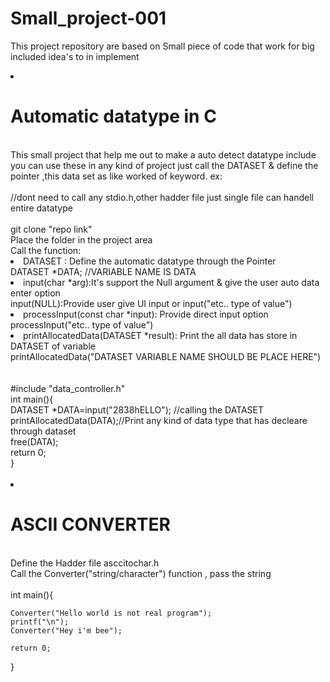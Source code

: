 # Small_project-001
This project repository are based on Small piece  of code that work for big included idea's to in implement 
<li><h1>Automatic datatype in C</h1></li><br>
<div>
  This small project that help me out to make a auto detect datatype include you can use  these in any kind of project just call    the DATASET & define the pointer ,this data set as like worked of keyword.
  ex: <br>
  <br>//dont need to call any stdio.h,other hadder file just single file can handell entire datatype <br>
  <br>git clone "repo link"<br>Place the folder in the project area <br> Call the function:<br>
  <li>DATASET : Define the automatic datatype through the Pointer </li><div>DATASET *DATA; //VARIABLE NAME IS DATA </div>
  <li>input(char *arg):It's support the Null argument & give the user auto data enter option</li><div>input(NULL):Provide user give UI input or input("etc.. type of value")</div>
  <li>processInput(const char *input): Provide direct input option </li><div>processInput("etc.. type of value")</div>
  <li>printAllocatedData(DATASET *result): Print the all data has store in DATASET of variable</li><div>printAllocatedData("DATASET VARIABLE NAME SHOULD BE PLACE HERE")</div>
  <br>
  <br>#include  "data_controller.h"<br>
    int main(){  
    <br>DATASET *DATA=input("2838hELLO"); //calling the DATASET
    <br>printAllocatedData(DATA);//Print any kind of data type that has decleare through dataset
    <br>free(DATA); 
    <br>return 0;
  <br>}
</div>
<br><li><h1>ASCII CONVERTER</h1></li>
<br>
<div>
  Define the Hadder file asccitochar.h<br>
  Call the Converter("string/character") function , pass the string <br>
  <div>
    <br>int main(){<br>
    
    Converter("Hello world is not real program");
    printf("\n");
    Converter("Hey i'm bee");

    return 0;
}<div>
</div>
